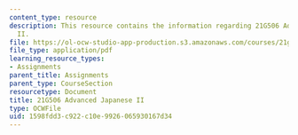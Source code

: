 ```yaml
---
content_type: resource
description: This resource contains the information regarding 21G506 Advanced Japanese
  II.
file: https://ol-ocw-studio-app-production.s3.amazonaws.com/courses/21g-506-advanced-japanese-ii-spring-2005/1598fdd3c922c10e9926065930167d34_MIT21G_506S05_506hw1.pdf
file_type: application/pdf
learning_resource_types:
- Assignments
parent_title: Assignments
parent_type: CourseSection
resourcetype: Document
title: 21G506 Advanced Japanese II
type: OCWFile
uid: 1598fdd3-c922-c10e-9926-065930167d34
---
```

